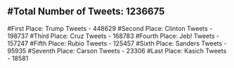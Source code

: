 #Total Number of Tweets: 1236675 
---
#First Place: Trump Tweets - 448629
#Second Place: Clinton Tweets - 198737
#Third Place: Cruz Tweets - 168783
#Fourth Place: Jeb! Tweets - 157247
#Fifth Place: Rubio Tweets - 125457
#Sixth Place: Sanders Tweets - 95935
#Seventh Place: Carson Tweets - 23306
#Last Place: Kasich Tweets - 18581
